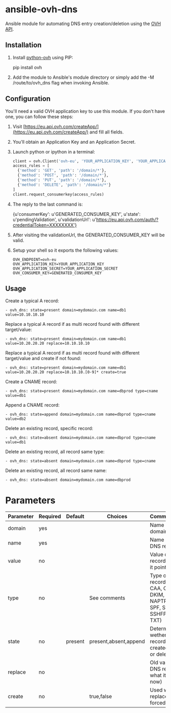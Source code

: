 # ansible-ovh-dns

Ansible module for automating DNS entry creation/deletion using the [OVH API](https://eu.api.ovh.com/).

## Installation

1. Install [python-ovh](https://pypi.python.org/pypi/ovh) using PIP:

    pip install ovh

2. Add the module to Ansible's module directory or simply add the -M /route/to/ovh_dns flag when invoking Ansible.

## Configuration

You'll need a valid OVH application key to use this module. If you don't have one, you can follow these steps:

1. Visit [https://eu.api.ovh.com/createApp/](https://eu.api.ovh.com/createApp/) and fill all fields.
2. You'll obtain an Application Key and an Application Secret.
3. Launch python or ipython in a terminal:

    ```python
    client = ovh.Client('ovh-eu', 'YOUR_APPLICATION_KEY', 'YOUR_APPLICATION_SECRET')
    access_rules = [
      {'method': 'GET', 'path': '/domain/*'},
      {'method': 'POST', 'path': '/domain/*'},
      {'method': 'PUT', 'path': '/domain/*'},
      {'method': 'DELETE', 'path': '/domain/*'}
    ]
    client.request_consumerkey(access_rules)
    ```
4. The reply to the last command is:

    {u'consumerKey': u'GENERATED_CONSUMER_KEY',
    u'state': u'pendingValidation',
    u'validationUrl': u'https://eu.api.ovh.com/auth/?credentialToken=XXXXXXXX'}

5. After visiting the validationUrl, the GENERATED_CONSUMER_KEY will be valid.
5. Setup your shell so it exports the following values:

    ```
    OVH_ENDPOINT=ovh-eu
    OVH_APPLICATION_KEY=YOUR_APPLICATION_KEY
    OVH_APPLICATION_SECRET=YOUR_APPLICATION_SECRET
    OVH_CONSUMER_KEY=GENERATED_CONSUMER_KEY
    ```

## Usage

Create a typical A record:

    - ovh_dns: state=present domain=mydomain.com name=db1 value=10.10.10.10

Replace a typical A record if as multi record found with different target/value:

    - ovh_dns: state=present domain=mydomain.com name=db1 value=10.20.20.20 replace=10.10.10.10

Replace a typical A record if as multi record found with different target/value and create if not found:

    - ovh_dns: state=present domain=mydomain.com name=db1 value=10.20.20.20 replace=10.10.10.[0-9]* create=true

Create a CNAME record:

    - ovh_dns: state=present domain=mydomain.com name=dbprod type=cname value=db1

Append a CNAME record:

    - ovh_dns: state=append domain=mydomain.com name=dbprod type=cname value=db2

Delete an existing record, specific record:

    - ovh_dns: state=absent domain=mydomain.com name=dbprod type=cname value=db1

Delete an existing record, all record same type:

    - ovh_dns: state=absent domain=mydomain.com name=dbprod type=cname

Delete an existing record, all record same name:

    - ovh_dns: state=absent domain=mydomain.com name=dbprod

# Parameters

Parameter | Required | Default | Choices               | Comments
:---------|----------|---------|-----------------------|:-----------------------
domain    | yes      |         |                       | Name of the domain zone
name      | yes      |         |                       | Name of the DNS record
value     | no       |         |                       | Value of the DNS record (i.e. what it points to)
type      | no       |         | See comments          | Type of DNS record (A, AAAA, CAA, CNAME, DKIM, LOC, MX, NAPTR, NS, PTR, SPF, SRV, SSHFP, TLSA, TXT)
state     | no       | present | present,absent,append | Determines wether the record is to be created/modified or deleted
replace   | no       |         |                       | Old value of the DNS record (i.e. what it points to now)
create    | no       |         | true,false            | Used with replace for forced creation
